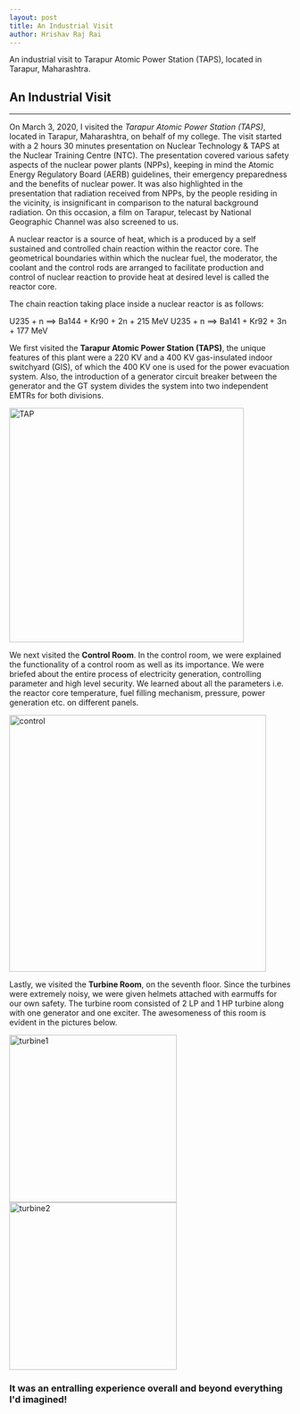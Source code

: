 ```yaml
---
layout: post
title: An Industrial Visit
author: Hrishav Raj Rai
---
```


An industrial visit to Tarapur Atomic Power Station (TAPS), located in Tarapur, Maharashtra. 

## An Industrial Visit 
-----

On March 3, 2020, I visited the *Tarapur Atomic Power Station (TAPS)*, located in Tarapur, Maharashtra, on behalf of my college. The visit started with a 2 hours 30 minutes presentation on Nuclear Technology & TAPS at the Nuclear Training Centre (NTC). The presentation covered various safety aspects of the nuclear power plants (NPPs), keeping in mind the Atomic Energy Regulatory Board (AERB) guidelines, their emergency preparedness and the benefits of nuclear power. It was also highlighted in the presentation that radiation received from NPPs, by the people residing in the vicinity, is insignificant in comparison to the natural background radiation. On this occasion, a film on Tarapur, telecast by National Geographic Channel was also screened to us.

A nuclear reactor is a source of heat, which is a produced by a self sustained and controlled chain reaction within the reactor core. The geometrical boundaries within which the nuclear fuel, the moderator, the coolant and the control rods are arranged to facilitate production and control of nuclear reaction to provide heat at desired level is called the reactor core.

The chain reaction taking place inside a nuclear reactor is as follows:

U235 + n ==> Ba144 + Kr90 + 2n + 215 MeV
U235 + n ==> Ba141 + Kr92 + 3n + 177 MeV

We first visited the **Tarapur Atomic Power Station (TAPS)**, the unique features of this plant were a 220 KV and a 400 KV gas-insulated indoor switchyard (GIS), of which the 400 KV one is used for the power evacuation system. Also, the introduction of a generator circuit breaker between the generator and the GT system divides the system into two independent EMTRs for both divisions.

<img width="420" alt="TAP" src="https://user-images.githubusercontent.com/62136094/76680106-f6d44000-660b-11ea-9b0f-875c49643439.png">

We next visited the **Control Room**. In the control room, we were explained the functionality of a control room as well as its importance. We were briefed about the entire process of electricity generation, controlling parameter and high level security. We learned about all the parameters i.e. the reactor core temperature, fuel filling mechanism, pressure, power generation etc. on different panels.

<img width="460" alt="control" src="https://user-images.githubusercontent.com/62136094/76680112-005da800-660c-11ea-8c94-94395582beaf.png">

Lastly, we visited the **Turbine Room**, on the seventh floor. Since the turbines were extremely noisy, we were given helmets attached with earmuffs for our own safety. The turbine room consisted of 2 LP and 1 HP turbine along with one generator and one exciter. The awesomeness of this room is evident in the pictures below.

<img width="300" alt="turbine1" src="https://user-images.githubusercontent.com/62136094/76680477-bfb35e00-660e-11ea-9fd3-e8d5b9d33638.png">

<img width="300" alt="turbine2" src="https://user-images.githubusercontent.com/62136094/76680481-c3df7b80-660e-11ea-962f-acaf5e572a31.png">

### It was an entralling experience overall and beyond everything I'd imagined! 
